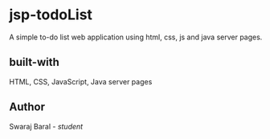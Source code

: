 # jsp-todoList
A simple to-do list web application using html, css, js and java server pages.
## built-with
HTML, CSS, JavaScript, Java server pages
## Author
Swaraj Baral - *student*

